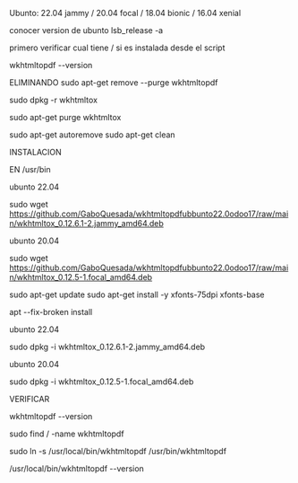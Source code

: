Ubunto: 22.04 jammy / 20.04 focal / 18.04 bionic / 16.04 xenial



conocer version de ubunto   lsb_release -a


primero verificar cual tiene / si es instalada desde el script

wkhtmltopdf --version


ELIMINANDO 
sudo apt-get remove --purge wkhtmltopdf

sudo dpkg -r wkhtmltox

sudo apt-get purge wkhtmltox

sudo apt-get autoremove
sudo apt-get clean

INSTALACION

EN /usr/bin


ubunto 22.04

sudo wget https://github.com/GaboQuesada/wkhtmltopdfubbunto22.0odoo17/raw/main/wkhtmltox_0.12.6.1-2.jammy_amd64.deb

ubunto 20.04

sudo wget https://github.com/GaboQuesada/wkhtmltopdfubbunto22.0odoo17/raw/main/wkhtmltox_0.12.5-1.focal_amd64.deb

sudo apt-get update
sudo apt-get install -y xfonts-75dpi xfonts-base

apt --fix-broken install

ubunto 22.04

sudo dpkg -i wkhtmltox_0.12.6.1-2.jammy_amd64.deb

ubunto 20.04

sudo dpkg -i wkhtmltox_0.12.5-1.focal_amd64.deb

VERIFICAR

wkhtmltopdf --version


sudo find / -name wkhtmltopdf

sudo ln -s /usr/local/bin/wkhtmltopdf /usr/bin/wkhtmltopdf



/usr/local/bin/wkhtmltopdf --version


